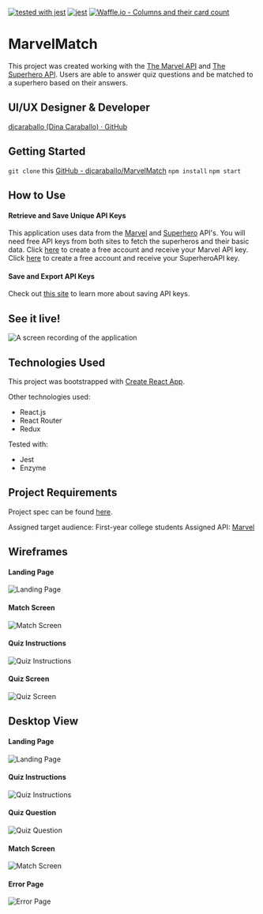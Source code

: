 [![tested with jest](https://img.shields.io/badge/tested_with-jest-99424f.svg)](https://github.com/facebook/jest) [![jest](https://jestjs.io/img/jest-badge.svg)](https://github.com/facebook/jest)
[![Waffle.io - Columns and their card count](https://badge.waffle.io/djcaraballo/MarvelMatch.svg?columns=all)](https://waffle.io/djcaraballo/MarvelMatch)

# MarvelMatch
This project was created working with the [The Marvel API](https://developer.marvel.com) and [The Superhero API](https://superheroapi.com/index.html). Users are able to answer quiz questions and be matched to a superhero based on their answers.

## UI/UX Designer & Developer
[djcaraballo (Dina Caraballo) · GitHub](https://github.com/djcaraballo)

## Getting Started
`git clone` this [GitHub - djcaraballo/MarvelMatch](https://github.com/djcaraballo/MarvelMatch)
`npm install`
`npm start`

## How to Use
#### Retrieve and Save Unique API Keys
This application uses data from the [Marvel](https://developer.marvel.com) and [Superhero](https://superheroapi.com/index.html) API's. You will need free API keys from both sites to fetch the superheros and their basic data. Click [here](https://developer.marvel.com) to create a free account and receive your Marvel API key. Click [here](https://superheroapi.com/index.html) to create a free account and receive your SuperheroAPI key.

#### Save and Export API Keys
Check out [this site](https://gist.github.com/derzorngottes/3b57edc1f996dddcab25) to learn more about saving API keys.

## See it live!
![A screen recording of the application](https://github.com/djcaraballo/marvel-match/blob/master/src/assets/Screenshots/ScreenVideo.gif)

## Technologies Used
This project was bootstrapped with [Create React App](https://github.com/facebook/create-react-app).

Other technologies used:
- React.js
- React Router
- Redux

Tested with:
- Jest
- Enzyme

## Project Requirements
Project spec can be found [here](http://frontend.turing.io/projects/binary-challenge.html).

Assigned target audience: First-year college students
Assigned API: [Marvel](https://developer.marvel.com)

## Wireframes 
#### Landing Page
![Landing Page](https://github.com/djcaraballo/MarvelMatch/blob/styles/src/assets/Wireframes/Login%20Screen.png)

#### Match Screen
![Match Screen](https://github.com/djcaraballo/MarvelMatch/blob/styles/src/assets/Wireframes/New%20Mockup%207.png)

#### Quiz Instructions
![Quiz Instructions](https://github.com/djcaraballo/MarvelMatch/blob/styles/src/assets/Wireframes/Superhero%20Quiz%20Instructions%20Screen.png)

#### Quiz Screen
![Quiz Screen](https://github.com/djcaraballo/MarvelMatch/blob/styles/src/assets/Wireframes/Superhero%20Quiz%20Screen.png)

## Desktop View
#### Landing Page
![Landing Page](https://github.com/djcaraballo/MarvelMatch/blob/styles/src/assets/Screenshots/LandingPage.png)

#### Quiz Instructions
![Quiz Instructions](https://github.com/djcaraballo/MarvelMatch/blob/styles/src/assets/Screenshots/QuizInstructions.png)

#### Quiz Question
![Quiz Question](https://github.com/djcaraballo/MarvelMatch/blob/styles/src/assets/Screenshots/QuizQuestion.png)

#### Match Screen
![Match Screen](https://github.com/djcaraballo/MarvelMatch/blob/styles/src/assets/Screenshots/MatchScreen.png)

#### Error Page
![Error Page](https://github.com/djcaraballo/MarvelMatch/blob/styles/src/assets/Screenshots/ErrorPage.png)
